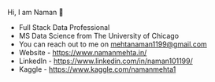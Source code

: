 Hi, I am Naman 👋
- Full Stack Data Professional
- MS Data Science from The University of Chicago
- You can reach out to me on mehtanaman1199@gmail.com
- Website - https://www.namanmehta.in/
- LinkedIn - https://www.linkedin.com/in/naman101199/
- Kaggle - https://www.kaggle.com/namanmehta1
